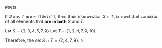#sets

If $S$ and $T$ are `= [[Sets]]`, then their intersection $S\cap T$, is a set that consists of all elements that **are in both** $S$ and $T$.

Let $S = \{2, 3, 4, 5, 7, 9\}$
Let $T = \{1, 2, 4, 7, 9, 10\}$

Therefore, the set $S\cap T = \{2, 4,7,9\}$. o
